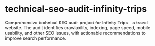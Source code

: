 # technical-seo-audit-infinity-trips
Comprehensive technical SEO audit project for Infinity Trips  – a travel website. The audit identifies crawlability, indexing, page speed, mobile usability, and other SEO issues, with actionable recommendations to improve search performance.
